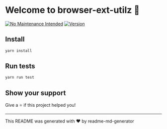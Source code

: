 # Welcome to browser-ext-utilz 👋
[![No Maintenance Intended](http://unmaintained.tech/badge.svg)](http://unmaintained.tech/)
[![Version](https://img.shields.io/npm/v/browser-ext-utilz.svg)](https://www.npmjs.com/package/browser-ext-utilz)

## Install

```sh
yarn install
```

## Run tests

```sh
yarn run test
```

## Show your support

Give a ⭐️ if this project helped you!


***
This README was generated with ❤️ by readme-md-generator
